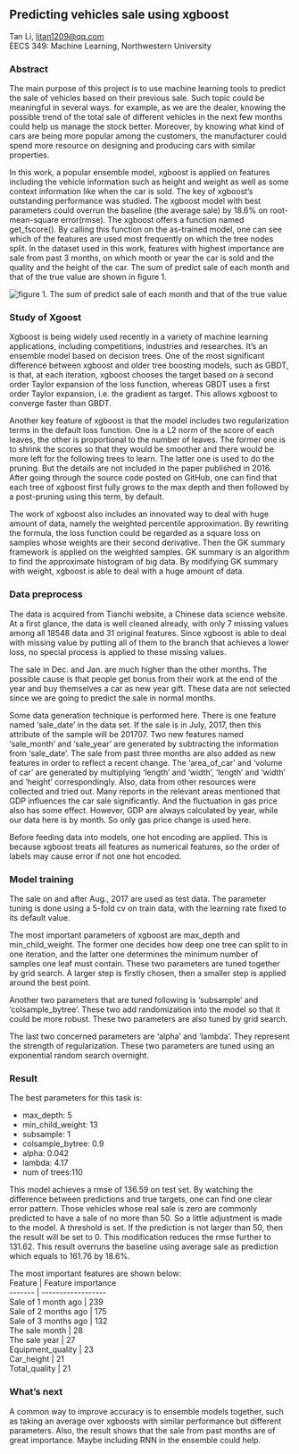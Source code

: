 ## Predicting vehicles sale using xgboost

Tan Li, litan1209@qq.com  
EECS 349: Machine Learning, Northwestern University

### Abstract

The main purpose of this project is to use machine learning tools to predict the sale of vehicles based on their previous sale. Such topic could be meaningful in several ways. for example, as we are the dealer, knowing the possible trend of the total sale of different vehicles in the next few months could help us manage the stock better. Moreover, by knowing what kind of cars are being more popular among the customers, the manufacturer could spend more resource on designing and producing cars with similar properties. 

In this work, a popular ensemble model, xgboost is applied on features including the vehicle information such as height and weight as well as some context information like when the car is sold. The key of xgboost’s outstanding performance was studied. The xgboost model with best parameters could overrun the baseline (the average sale) by 18.6% on root-mean-square error(rmse). The xgboost offers a function named get_fscore(). By calling this function on the as-trained model, one can see which of the features are used most frequently on which the tree nodes split. In the dataset used in this work, features with highest importance are sale from past 3 months, on which month or year the car is sold and the quality and the height of the car. The sum of predict sale of each month and that of the true value are shown in figure 1.  

![figure 1. The sum of predict sale of each month and that of the true value](http://chuantu.biz/t6/330/1529286645x-1404793190.png)  

### Study of Xgoost 

Xgboost is being widely used recently in a variety of machine learning applications, including competitions, industries and researches. It’s an ensemble model based on decision trees. One of the most significant difference between xgboost and older tree boosting models, such as GBDT, is that, at each iteration, xgboost chooses the target based on a second order Taylor expansion of the loss function, whereas GBDT uses a first order Taylor expansion, i.e. the gradient as target. This allows xgboost to converge faster than GBDT. 

Another key feature of xgboost is that the model includes two regularization terms in the default loss function. One is a L2 norm of the score of each leaves, the other is proportional to the number of leaves. The former one is to shrink the scores so that they would be smoother and there would be more left for the following trees to learn. The latter one is used to do the pruning. But the details are not included in the paper published in 2016. After going through the source code posted on GitHub, one can find that each tree of xgboost first fully grows to the max depth and then followed by a post-pruning using this term, by default.

The work of xgboost also includes an innovated way to deal with huge amount of data, namely the weighted percentile approximation. By rewriting the formula, the loss function could be regarded as a square loss on samples whose weights are their second derivative. Then the GK summary framework is applied on the weighted samples. GK summary is an algorithm to find the approximate histogram of big data. By modifying GK summary with weight, xgboost is able to deal with a huge amount of data.

### Data preprocess

The data is acquired from Tianchi website, a Chinese data science website. At a first glance, the data is well cleaned already, with only 7 missing values among all 18548 data and 31 original features. Since xgboost is able to deal with missing value by putting all of them to the branch that achieves a lower loss, no special process is applied to these missing values. 

The sale in Dec. and Jan. are much higher than the other months. The possible cause is that people get bonus from their work at the end of the year and buy themselves a car as new year gift. These data are not selected since we are going to predict the sale in normal months.

Some data generation technique is performed here. There is one feature named ‘sale_date’ in the data set. If the sale is in July, 2017, then this attribute of the sample will be 201707. Two new features named ‘sale_month’ and ‘sale_year’ are generated by subtracting the information from ‘sale_date’. The sale from past three months are also added as new features in order to reflect a recent change. The ‘area_of_car’ and ‘volume of car’ are generated by multiplying ‘length’ and ‘width’, ‘length’ and ‘width’ and ‘height’ correspondingly. Also, data from other resources were collected and tried out. Many reports in the relevant areas mentioned that GDP influences the car sale significantly. And the fluctuation in gas price also has some effect. However, GDP are always calculated by year, while our data here is by month. So only gas price change is used here. 

Before feeding data into models, one hot encoding are applied. This is because xgboost treats all features as numerical features, so the order of labels may cause error if not one hot encoded.

### Model training
The sale on and after Aug., 2017 are used as test data. The parameter tuning is done using a 5-fold cv on train data, with the learning rate fixed to its default value.

The most important parameters of xgboost are max_depth and min_child_weight. The former one decides how deep one tree can split to in one iteration, and the latter one determines the minimum number of samples one leaf must contain. These two parameters are tuned together by grid search. A larger step is firstly chosen, then a smaller step is applied around the best point.

Another two parameters that are tuned following is ‘subsample’ and ‘colsample_bytree’. These two add randomization into the model so that it could be more robust. These two parameters are also tuned by grid search.

The last two concerned parameters are ‘alpha’ and ‘lambda’. They represent the strength of regularization. These two parameters are tuned using an exponential random search overnight. 

### Result
The best parameters for this task is:
* max_depth: 5
* min_child_weight: 13
* subsample: 1
* colsample_bytree: 0.9
* alpha: 0.042
* lambda: 4.17
* num of trees:110

This model achieves a rmse of 136.59 on test set. By watching the difference between predictions and true targets, one can find one clear error pattern. Those vehicles whose real sale is zero are commonly predicted to have a sale of no more than 50. So a little adjustment is made to the model. A threshold is set. If the prediction is not larger than 50, then the result will be set to 0. This modification reduces the rmse further to 131.62. This result overruns the baseline using average sale as prediction which equals to 161.76 by 18.6%.  

The most important features are shown below:  
Feature | Feature importance  
------- | ------------------  
Sale of 1 month ago | 239  
Sale of 2 months ago | 175  
Sale of 3 months ago | 132  
The sale month | 28  
The sale year | 27  
Equipment_quality | 23  
Car_height | 21  
Total_quality | 21  

### What’s next

A common way to improve accuracy is to ensemble models together, such as taking an average over xgboosts with similar performance but different parameters. Also, the result shows that the sale from past months are of great importance. Maybe including RNN in the ensemble could help.
